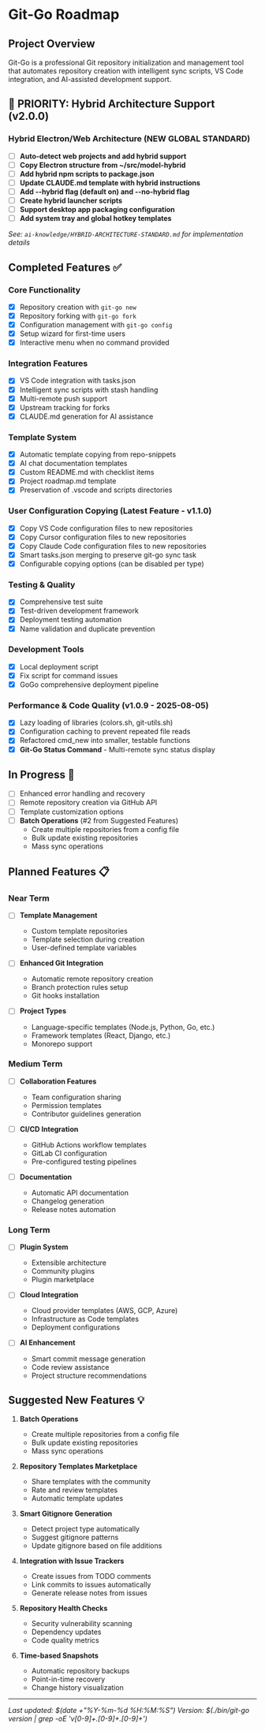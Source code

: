 # Git-Go Roadmap

## Project Overview
Git-Go is a professional Git repository initialization and management tool that automates repository creation with intelligent sync scripts, VS Code integration, and AI-assisted development support.

## 🚨 PRIORITY: Hybrid Architecture Support (v2.0.0)

### Hybrid Electron/Web Architecture (NEW GLOBAL STANDARD)
- [ ] **Auto-detect web projects and add hybrid support**
- [ ] **Copy Electron structure from ~/src/model-hybrid**
- [ ] **Add hybrid npm scripts to package.json**
- [ ] **Update CLAUDE.md template with hybrid instructions**
- [ ] **Add --hybrid flag (default on) and --no-hybrid flag**
- [ ] **Create hybrid launcher scripts**
- [ ] **Support desktop app packaging configuration**
- [ ] **Add system tray and global hotkey templates**

*See: `ai-knowledge/HYBRID-ARCHITECTURE-STANDARD.md` for implementation details*

## Completed Features ✅

### Core Functionality
- [x] Repository creation with `git-go new`
- [x] Repository forking with `git-go fork`
- [x] Configuration management with `git-go config`
- [x] Setup wizard for first-time users
- [x] Interactive menu when no command provided

### Integration Features
- [x] VS Code integration with tasks.json
- [x] Intelligent sync scripts with stash handling
- [x] Multi-remote push support
- [x] Upstream tracking for forks
- [x] CLAUDE.md generation for AI assistance

### Template System
- [x] Automatic template copying from repo-snippets
- [x] AI chat documentation templates
- [x] Custom README.md with checklist items
- [x] Project roadmap.md template
- [x] Preservation of .vscode and scripts directories

### User Configuration Copying (Latest Feature - v1.1.0)
- [x] Copy VS Code configuration files to new repositories
- [x] Copy Cursor configuration files to new repositories  
- [x] Copy Claude Code configuration files to new repositories
- [x] Smart tasks.json merging to preserve git-go sync task
- [x] Configurable copying options (can be disabled per type)

### Testing & Quality
- [x] Comprehensive test suite
- [x] Test-driven development framework
- [x] Deployment testing automation
- [x] Name validation and duplicate prevention

### Development Tools
- [x] Local deployment script
- [x] Fix script for command issues
- [x] GoGo comprehensive deployment pipeline

### Performance & Code Quality (v1.0.9 - 2025-08-05)
- [x] Lazy loading of libraries (colors.sh, git-utils.sh)
- [x] Configuration caching to prevent repeated file reads
- [x] Refactored cmd_new into smaller, testable functions
- [x] **Git-Go Status Command** - Multi-remote sync status display

## In Progress 🚧
- [ ] Enhanced error handling and recovery
- [ ] Remote repository creation via GitHub API
- [ ] Template customization options
- [ ] **Batch Operations** (#2 from Suggested Features)
  - Create multiple repositories from a config file
  - Bulk update existing repositories
  - Mass sync operations

## Planned Features 📋

### Near Term
- [ ] **Template Management**
  - Custom template repositories
  - Template selection during creation
  - User-defined template variables
  
- [ ] **Enhanced Git Integration**
  - Automatic remote repository creation
  - Branch protection rules setup
  - Git hooks installation
  
- [ ] **Project Types**
  - Language-specific templates (Node.js, Python, Go, etc.)
  - Framework templates (React, Django, etc.)
  - Monorepo support

### Medium Term
- [ ] **Collaboration Features**
  - Team configuration sharing
  - Permission templates
  - Contributor guidelines generation
  
- [ ] **CI/CD Integration**
  - GitHub Actions workflow templates
  - GitLab CI configuration
  - Pre-configured testing pipelines
  
- [ ] **Documentation**
  - Automatic API documentation
  - Changelog generation
  - Release notes automation

### Long Term
- [ ] **Plugin System**
  - Extensible architecture
  - Community plugins
  - Plugin marketplace
  
- [ ] **Cloud Integration**
  - Cloud provider templates (AWS, GCP, Azure)
  - Infrastructure as Code templates
  - Deployment configurations
  
- [ ] **AI Enhancement**
  - Smart commit message generation
  - Code review assistance
  - Project structure recommendations

## Suggested New Features 💡

1. **Batch Operations**
   - Create multiple repositories from a config file
   - Bulk update existing repositories
   - Mass sync operations

3. **Repository Templates Marketplace**
   - Share templates with the community
   - Rate and review templates
   - Automatic template updates

4. **Smart Gitignore Generation**
   - Detect project type automatically
   - Suggest gitignore patterns
   - Update gitignore based on file additions

5. **Integration with Issue Trackers**
   - Create issues from TODO comments
   - Link commits to issues automatically
   - Generate release notes from issues

6. **Repository Health Checks**
   - Security vulnerability scanning
   - Dependency updates
   - Code quality metrics

7. **Time-based Snapshots**
   - Automatic repository backups
   - Point-in-time recovery
   - Change history visualization

---

*Last updated: $(date +"%Y-%m-%d %H:%M:%S")*
*Version: $(./bin/git-go version | grep -oE 'v[0-9]+\.[0-9]+\.[0-9]+')*
